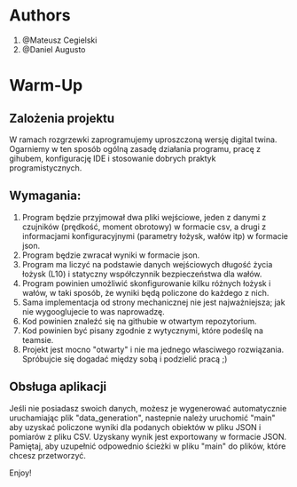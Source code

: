 # Authors
1. @Mateusz Cegielski
1. @Daniel Augusto


# Warm-Up

## Zalożenia projektu 

W ramach rozgrzewki zaprogramujemy uproszczoną wersję digital twina.
Ogarniemy w ten sposób ogólną zasadę działania programu, pracę z gihubem,
konfigurację IDE i stosowanie dobrych praktyk programistycznych.

## Wymagania:
1. Program będzie przyjmował dwa pliki wejściowe, jeden z danymi z czujników (prędkość, moment obrotowy) w formacie csv, a drugi z informacjami konfiguracyjnymi (parametry łożysk, wałów itp) w formacie json.
2. Program będzie zwracał wyniki w formacie json.
3. Program ma liczyć na podstawie danych wejściowych długość życia łożysk (L10)
i statyczny współczynnik bezpieczeństwa dla wałów.
4. Program powinien umożliwić skonfigurowanie kilku różnych łożysk i wałów, w taki
sposób, że wyniki będą policzone do każdego z nich.
5. Sama implementacja od strony mechanicznej nie jest najważniejsza; jak nie wygooglujecie
to was naprowadzę.
6. Kod powinien znaleźć się na githubie w otwartym repozytorium.
7. Kod powinien być pisany zgodnie z wytycznymi, które podeślę na teamsie.
8. Projekt jest mocno "otwarty" i nie ma jednego własciwego rozwiązania. Spróbujcie się
dogadać między sobą i podzielić pracą ;)

## Obsługa aplikacji 
Jeśli nie posiadasz swoich danych, możesz je wygenerować automatycznie uruchamiając plik "data_generation", nastepnie należy uruchomić "main" aby uzyskać policzone wyniki dla podanych obiektów w pliku JSON i pomiarów z pliku CSV. Uzyskany wynik jest exportowany w formacie JSON. Pamiętaj, aby uzupełnić odpowednio ścieżki w pliku "main" do plików, które chcesz przetworzyć. 

Enjoy! 
